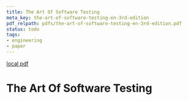```yaml
---
title: The Art Of Software Testing
meta_key: the-art-of-software-testing-en-3rd-edition
pdf_relpath: pdfs/the-art-of-software-testing-en-3rd-edition.pdf
status: todo
tags:
- engineering
- paper
---
```


[local pdf](../../../pdfs/the-art-of-software-testing-en-3rd-edition.pdf)

# The Art Of Software Testing
